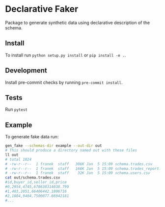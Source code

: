 # Declarative Faker

Package to generate synthetic data using declarative description of the schema.

## Install

To install run `python setup.py install` or `pip install -e .`.

## Development

Install pre-commit checks by running `pre-commit install`.

## Tests

Run `pytest`

## Example

To generate fake data run:
```bash
gen_fake --schemas-dir example --out-dir out
# This should produce a directory named out with these files
ll out
# total 1024
# -rw-r--r--  1 franek  staff   306K Jan  5 15:09 schema.trades.csv
# -rw-r--r--  1 franek  staff   166K Jan  5 15:09 schema.trades_report.csv
# -rw-r--r--  1 franek  staff    32K Jan  5 15:09 schema.users.csv
cat out/schema.trades.csv
#id,buyer_id,seller_id,price
#0,2954,4745,678630314038.799
#1,403,2051,66406442.1806716
#2,1884,9404,7500077.66942181
#...
```
